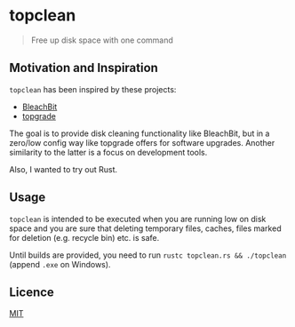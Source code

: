 # topclean
> Free up disk space with one command

## Motivation and Inspiration

`topclean` has been inspired by these projects:
- [BleachBit](https://github.com/bleachbit/bleachbit)
- [topgrade](https://github.com/r-darwish/topgrade)

The goal is to provide disk cleaning functionality like BleachBit, but in a zero/low config way like topgrade offers for software upgrades. Another similarity to the latter is a focus on development tools.

Also, I wanted to try out Rust.

## Usage

`topclean` is intended to be executed when you are running low on disk space and you are sure that deleting temporary files, caches, files marked for deletion (e.g. recycle bin) etc. is safe.

Until builds are provided, you need to run `rustc topclean.rs && ./topclean` (append `.exe` on Windows).

## Licence

[MIT](LICENCE)